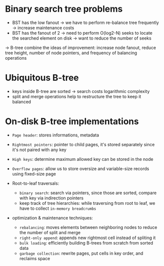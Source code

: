 # Binary search tree problems

- BST has the low fanout -> we have to perform re-balance tree frequently -> increase maintenance costs
- BST has the fanout of 2 -> need to perform O(log2-N) seeks to locate the searched element on disk -> want to reduce the number of seeks

-> B-tree combine the ideas of improvement: increase node fanout, reduce tree height, number of node pointers, and frequency of balancing operations


# Ubiquitous B-tree

- keys inside B-tree are sorted -> search costs logarithmic complexity
- split and merge operations help to restructure the tree to keep it balanced

# On-disk B-tree implementations

- `Page header`: stores informations, metadata
- `Rightmost pointers`: pointer to child pages, it's stored separately since it's not paired with any key
- `High keys`: determine maximum allowed key can be stored in the node
- `Overflow pages`: allow us to store oversize and variable-size records using fixed-size page

- Root-to-leaf traversals:
  - `binary search`: search via pointers, since those are sorted, compare with key via indirection pointers
  - keep track of tree hierarchies: while traversing from root to leaf, we have to collect `in-memory breadcrumbs`

- optimization & maintenance techniques:
  - `rebalancing`: moves elements between neighboring nodes to reduce the number of split and merge
  - `right-only append`: appends new rightmost cell instead of spliting it
  - `bulk loading`: efficiently building B-trees from scratch from sorted data
  - `garbage collection`: rewrite pages, put cells in key order, and reclaims space